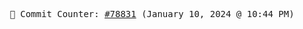 <p align="center">
    <samp>
        📮 Commit Counter: <a href="https://github.com/Javascript-void0/Javascript-void0/commits/main">#78831</a> (January 10, 2024 @ 10:44 PM)
    </samp>
</p>